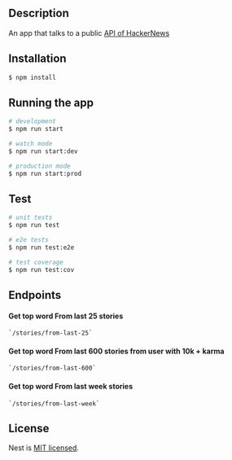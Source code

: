 ## Description

An app that talks to a public [API of HackerNews](https://github.com/HackerNews/API)

## Installation

```bash
$ npm install
```

## Running the app

```bash
# development
$ npm run start

# watch mode
$ npm run start:dev

# production mode
$ npm run start:prod
```

## Test

```bash
# unit tests
$ npm run test

# e2e tests
$ npm run test:e2e

# test coverage
$ npm run test:cov
```

## Endpoints

#### Get top word From last 25 stories

    `/stories/from-last-25`

#### Get top word From last 600 stories from user with 10k + karma

    `/stories/from-last-600`

#### Get top word From last week stories

    `/stories/from-last-week`

## License

Nest is [MIT licensed](LICENSE).
